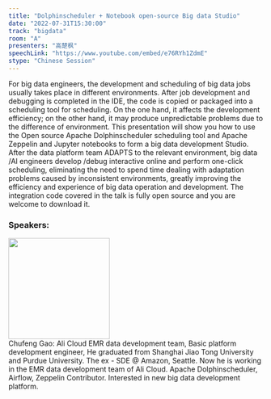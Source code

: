 ```yaml
---
title: "Dolphinscheduler + Notebook open-source Big data Studio"
date: "2022-07-31T15:30:00"
track: "bigdata"
room: "A"
presenters: "高楚枫"
speechLink: "https://www.youtube.com/embed/e76RYh1ZdmE"
stype: "Chinese Session"
---
```

For big data engineers, the development and scheduling of big data jobs usually takes place in different environments. After job development and debugging is completed in the IDE, the code is copied or packaged into a scheduling tool for scheduling. On the one hand, it affects the development efficiency; on the other hand, it may produce unpredictable problems due to the difference of environment.
This presentation will show you how to use the Open source Apache Dolphinscheduler scheduling tool and Apache Zeppelin and Jupyter notebooks to form a big data development Studio. After the data platform team ADAPTS to the relevant environment, big data /AI engineers develop /debug interactive online and perform one-click scheduling, eliminating the need to spend time dealing with adaptation problems caused by inconsistent environments, greatly improving the efficiency and experience of big data operation and development.
The integration code covered in the talk is fully open source and you are welcome to download it.
 ### Speakers: 
 <img src="images/speaker/1069.png" width="200" /><br>Chufeng Gao: Ali Cloud EMR data development team, Basic platform development engineer, He graduated from Shanghai Jiao Tong University and Purdue University. The ex - SDE @ Amazon, Seattle. Now he is working in the EMR data development team of Ali Cloud. Apache Dolphinscheduler, Airflow, Zeppelin Contributor. Interested in new big data development platform.

 